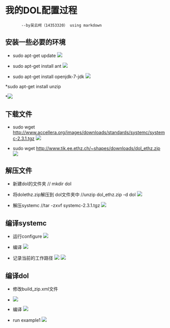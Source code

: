 # 我的DOL配置过程

           --by吴云柯（14353320） using markdown


## 安装一些必要的环境

* sudo apt-get update
![](http://oepww4mce.bkt.clouddn.com/16-10-8/1040597.jpg)
  
* sudo apt-get install ant
![](http://oepww4mce.bkt.clouddn.com/16-10-8/73559168.jpg)
* sudo apt-get install openjdk-7-jdk
![](http://oepww4mce.bkt.clouddn.com/16-10-8/78103112.jpg)




*sudo apt-get install unzip





*![](http://oepww4mce.bkt.clouddn.com/16-10-8/4180726.jpg)


## 下载文件
* sudo wget http://www.accellera.org/images/downloads/standards/systemc/systemc-2.3.1.tgz
![](http://oepww4mce.bkt.clouddn.com/16-10-8/19660421.jpg)

* sudo wget http://www.tik.ee.ethz.ch/~shapes/downloads/dol_ethz.zip
![](http://oepww4mce.bkt.clouddn.com/16-10-8/43284135.jpg)

## 解压文件
* 新建dol的文件夹  // mkdir dol

* 将dolethz.zip解压到 dol文件夹中  //unzip dol_ethz.zip -d dol
![](http://oepww4mce.bkt.clouddn.com/16-10-8/7641868.jpg)
* 解压systemc //tar -zxvf systemc-2.3.1.tgz
![](http://oepww4mce.bkt.clouddn.com/16-10-8/42166868.jpg)

## 编译systemc


* 运行configure
![](http://oepww4mce.bkt.clouddn.com/16-10-8/23357862.jpg)


* 编译
![](http://oepww4mce.bkt.clouddn.com/16-10-8/97223499.jpg)
* 记录当前的工作路径
![](http://oepww4mce.bkt.clouddn.com/16-10-8/80678148.jpg)
![](http://oepww4mce.bkt.clouddn.com/16-10-8/36951402.jpg)
## 编译dol
* 修改build_zip.xml文件
* ![](http://oepww4mce.bkt.clouddn.com/16-10-8/577667.jpg)

* 编译
 ![](http://oepww4mce.bkt.clouddn.com/16-10-8/9927077.jpg)
* run example1
 ![](http://oepww4mce.bkt.clouddn.com/16-10-8/40153012.jpg)
